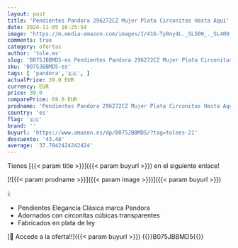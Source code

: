 ```yaml
---
layout: post
title: 'Pendientes Pandora 296272CZ Mujer Plata Circonitas Hasta Aquí'
date: 2024-11-05 16:25:54
image: 'https://m.media-amazon.com/images/I/41G-Ty8ny4L._SL500_._SL400_.jpg'
comments: true
category: ofertas
author: 'tole.es'
slug: 'B075JBBMD5-es Pendientes Pandora 296272CZ Mujer Plata Circonitas Hasta Aquí'
sku: 'B075JBBMD5-es'
tags: [ 'pandora','🇪🇸', ]
actualPrice: 39.0 EUR
currency: EUR
price: 39.0
comparePrice: 69.0 EUR
prodname: 'Pendientes Pandora 296272CZ Mujer Plata Circonitas Hasta Aquí'
country: 'es'
flag: '🇪🇸'
brand: ''
buyurl: 'https://www.amazon.es/dp/B075JBBMD5/?tag=tolees-21'
descuento: '43.48'
average: '37.7842424242424'
---
```


Tienes [{{< param title >}}]({{< param buyurl >}}) en el siguiente enlace!

[![{{< param prodname >}}]({{< param image >}})]({{< param buyurl >}})

ℹ️:

- Pendientes Elegancia Clásica marca Pandora
- Adornados con circonitas cúbicas transparentes
- Fabricados en plata de ley

[🛒 Accede a la oferta!!]({{< param buyurl >}})
{{<world>}}B075JBBMD5{{</world>}}

